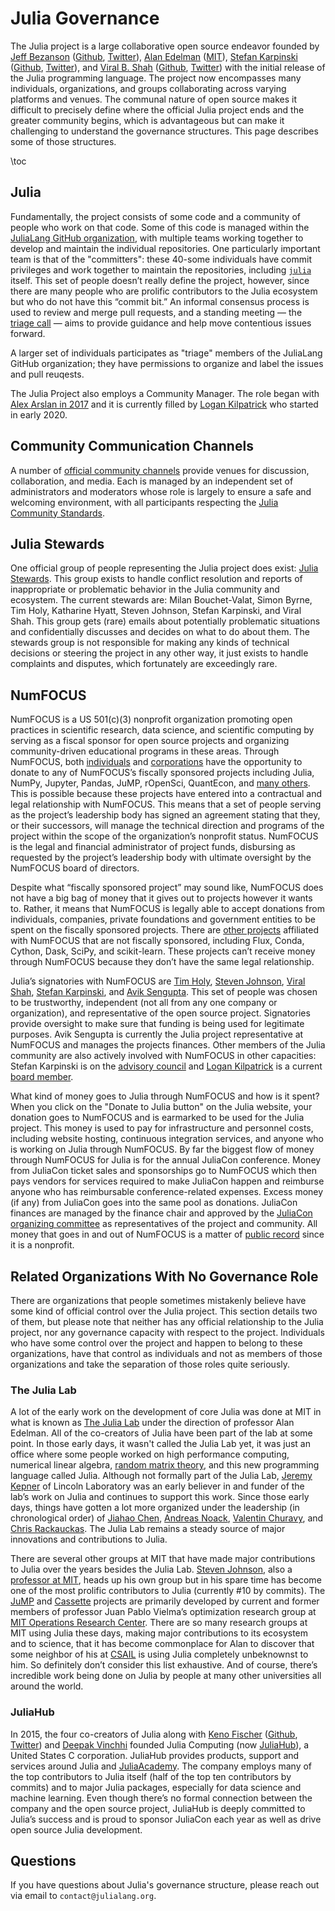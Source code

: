 # Julia Governance

The Julia project is a large collaborative open source endeavor founded by [Jeff Bezanson](https://github.com/JeffBezanson) ([Github](https://github.com/JeffBezanson), [Twitter](https://twitter.com/JeffBezanson)), [Alan Edelman](https://en.wikipedia.org/wiki/Alan_Edelman) ([MIT](https://math.mit.edu/~edelman/)), [Stefan Karpinski](https://en.wikipedia.org/wiki/Stefan_Karpinski) ([Github](https://github.com/StefanKarpinski), [Twitter](https://twitter.com/StefanKarpinski)), and [Viral B. Shah](https://en.wikipedia.org/wiki/Viral_B._Shah) ([Github](https://github.com/ViralBShah), [Twitter](https://twitter.com/Viral_B_Shah)) with the initial release of the Julia programming language.
The project now encompasses many individuals, organizations, and groups collaborating across varying platforms and venues.
The communal nature of open source makes it difficult to precisely define where the official Julia project ends and the greater community begins, which is advantageous but can make it challenging to understand the governance structures.
This page describes some of those structures.

\toc

## Julia

Fundamentally, the project consists of some code and a community of people who work on that code. Some of this code is managed within the [JuliaLang GitHub organization](https://github.com/JuliaLang), with multiple teams working together to develop and maintain the individual repositories.
One particularly important team is that of the "committers": these 40-some individuals have commit privileges and work together to maintain the repositories, including [`julia`](https://github.com/JuliaLang/julia) itself.
This set of people doesn’t really define the project, however, since there are many people who are prolific contributors to the Julia ecosystem but who do not have this “commit bit.”
An informal consensus process is used to review and merge pull requests, and a standing meeting — the [triage call](/community/working-groups/#triage_call) — aims to provide guidance and help move contentious issues forward.

A larger set of individuals participates as "triage" members of the JuliaLang GitHub organization; they have permissions to organize and label the issues and pull reuqests.

The Julia Project also employs a Community Manager. The role began with [Alex Arslan in 2017](https://discourse.julialang.org/t/welcome-alex-as-our-julia-community-manager/3756) and it is currently filled by [Logan Kilpatrick](https://twitter.com/OfficialLoganK) who started in early 2020.

## Community Communication Channels

A number of [official community channels](/community/#community_channels) provide venues for discussion, collaboration, and media. Each is managed by an independent set of administrators and moderators whose role is largely to ensure a safe and welcoming environment, with all participants respecting the [Julia Community Standards](https://julialang.org/community/standards/).

## Julia Stewards

One official group of people representing the Julia project does exist: [Julia Stewards](/community/stewards/). This group exists to handle conflict resolution and reports of inappropriate or problematic behavior in the Julia community and ecosystem. The current stewards are: Milan Bouchet-Valat, Simon Byrne, Tim Holy, Katharine Hyatt, Steven Johnson, Stefan Karpinski, and Viral Shah. This group gets (rare) emails about potentially problematic situations and confidentially discusses and decides on what to do about them. The stewards group is not responsible for making any kinds of technical decisions or steering the project in any other way, it just exists to handle complaints and disputes, which fortunately are exceedingly rare.

## NumFOCUS

NumFOCUS is a US 501(c)(3) nonprofit organization promoting open practices in scientific research, data science, and scientific computing by serving as a fiscal sponsor for open source projects and organizing community-driven educational programs in these areas. Through NumFOCUS, both [individuals](https://numfocus.org/support) and [corporations](https://numfocus.org/sponsors) have the opportunity to donate to any of NumFOCUS’s fiscally sponsored projects including Julia, NumPy, Jupyter, Pandas, JuMP, rOpenSci, QuantEcon, and [many others](https://numfocus.org/sponsored-projects/). This is possible because these projects have entered into a contractual and legal relationship with NumFOCUS. This means that a set of people serving as the project’s leadership body has signed an agreement stating that they, or their successors, will manage the technical direction and programs of the project within the scope of the organization’s nonprofit status. NumFOCUS is the legal and financial administrator of project funds, disbursing as requested by the project’s leadership body with ultimate oversight by the NumFOCUS board of directors.

Despite what “fiscally sponsored project” may sound like, NumFOCUS does not have a big bag of money that it gives out to projects however it wants to. Rather, it means that NumFOCUS is legally able to accept donations from individuals, companies, private foundations and government entities to be spent on the fiscally sponsored projects. There are [other projects](https://numfocus.org/sponsored-projects/affiliated-projects) affiliated with NumFOCUS that are not fiscally sponsored, including Flux, Conda, Cython, Dask, SciPy, and scikit-learn. These projects can’t receive money through NumFOCUS because they don’t have the same legal relationship.

Julia’s signatories with NumFOCUS are [Tim Holy](https://github.com/timholy), [Steven Johnson](https://github.com/stevengj), [Viral Shah](https://github.com/ViralBShah), [Stefan Karpinski](https://github.com/StefanKarpinski), and [Avik Sengupta](https://github.com/aviks). This set of people was chosen to be trustworthy, independent (not all from any one company or organization), and representative of the open source project. Signatories provide oversight to make sure that funding is being used for legitimate purposes. Avik Sengupta is currently the Julia project representative at NumFOCUS and manages the projects finances. Other members of the Julia community are also actively involved with NumFOCUS in other capacities: Stefan Karpinski is on the [advisory council](https://numfocus.org/community/people#people-advisorycouncil) and [Logan Kilpatrick](https://twitter.com/OfficialLoganK) is a current [board member](https://numfocus.org/community/people#people-directors).

What kind of money goes to Julia through NumFOCUS and how is it spent? When you click on the "Donate to Julia button" on the Julia website, your donation goes to NumFOCUS and is earmarked to be used for the Julia project. This money is used to pay for infrastructure and personnel costs, including website hosting, continuous integration services, and anyone who is working on Julia through NumFOCUS. By far the biggest flow of money through NumFOCUS for Julia is for the annual JuliaCon conference. Money from JuliaCon ticket sales and sponsorships go to NumFOCUS which then pays vendors for services required to make JuliaCon happen and reimburse anyone who has reimbursable conference-related expenses. Excess money (if any) from JuliaCon goes into the same pool as donations. JuliaCon finances are managed by the finance chair and approved by the [JuliaCon organizing committee](https://juliacon.org/2021/committee/) as representatives of the project and community. All money that goes in and out of NumFOCUS is a matter of [public record](https://numfocus.org/legal) since it is a nonprofit.



## Related Organizations With No Governance Role

There are organizations that people sometimes mistakenly believe have some kind of official control over the Julia project. This section details two of them, but please note that neither has any official relationship to the Julia project, nor any governance capacity with respect to the project. Individuals who have some control over the project and happen to belong to these organizations, have that control as individuals and not as members of those organizations and take the separation of those roles quite seriously.

### The Julia Lab

A lot of the early work on the development of core Julia was done at MIT in what is known as [The Julia Lab](https://julia.mit.edu) under the direction of professor Alan Edelman. All of the co-creators of Julia have been part of the lab at some point. In those early days, it wasn't called the Julia Lab yet, it was just an office where some people worked on high performance computing, numerical linear algebra, [random matrix theory](https://en.wikipedia.org/wiki/Random_matrix), and this new programming language called Julia. Although not formally part of the Julia Lab, [Jeremy Kepner](https://www.ll.mit.edu/biographies/jeremy-kepner) of Lincoln Laboratory was an early believer in and funder of the lab’s work on Julia and continues to support this work. Since those early days, things have gotten a lot more organized under the leadership (in chronological order) of [Jiahao Chen](https://github.com/jiahao), [Andreas Noack](https://github.com/andreasnoack), [Valentin Churavy](https://github.com/vchuravy), and [Chris Rackauckas](https://github.com/ChrisRackauckas). The Julia Lab remains a steady source of major innovations and contributions to Julia.

There are several other groups at MIT that have made major contributions to Julia over the years besides the Julia Lab. [Steven Johnson](https://en.wikipedia.org/wiki/Steven_G._Johnson), also a [professor at MIT](https://math.mit.edu/~stevenj/), heads up his own group but in his spare time has become one of the most prolific contributors to Julia (currently #10 by commits). The [JuMP](http://jump.dev/) and [Cassette](https://github.com/JuliaLabs/Cassette.jl) projects are primarily developed by current and former members of professor Juan Pablo Vielma’s optimization research group at [MIT Operations Research Center](https://orc.mit.edu/). There are so many research groups at MIT using Julia these days, making major contributions to its ecosystem and to science, that it has become commonplace for Alan to discover that some neighbor of his at [CSAIL](https://www.csail.mit.edu) is using Julia completely unbeknownst to him. So definitely don’t consider this list exhaustive. And of course, there’s incredible work being done on Julia by people at many other universities all around the world.

### JuliaHub

In 2015, the four co-creators of Julia along with [Keno Fischer](https://en.wikipedia.org/wiki/Keno_Fischer) ([Github](https://github.com/keno), [Twitter](https://twitter.com/KenoFischer)) and [Deepak Vinchhi](https://www.linkedin.com/in/deepakvinchhi/) founded Julia Computing (now [JuliaHub](https://juliahub.com/)), a United States C corporation. JuliaHub provides products, support and services around Julia and [JuliaAcademy](https://juliaacademy.com). The company employs many of the top contributors to Julia itself (half of the top ten contributors by commits) and to major Julia packages, especially for data science and machine learning. Even though there’s no formal connection between the company and the open source project, JuliaHub is deeply committed to Julia’s success and is proud to sponsor JuliaCon each year as well as drive open source Julia development.

## Questions

If you have questions about Julia's governance structure, please reach out via email to `contact@julialang.org`.
